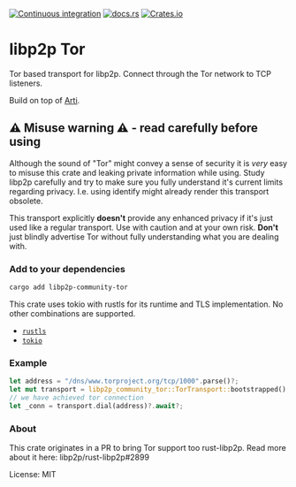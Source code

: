 [![Continuous integration](https://github.com/umgefahren/libp2p-tor/actions/workflows/ci.yml/badge.svg)](https://github.com/umgefahren/libp2p-tor/actions/workflows/ci.yml)
[![docs.rs](https://img.shields.io/docsrs/libp2p-community-tor?style=flat-square)](https://docs.rs/libp2p-community-tor/latest)
[![Crates.io](https://img.shields.io/crates/v/libp2p-community-tor?style=flat-square)](https://crates.io/crates/libp2p-community-tor)

# libp2p Tor

Tor based transport for libp2p. Connect through the Tor network to TCP listeners.

Build on top of [Arti](https://gitlab.torproject.org/tpo/core/arti).

## ⚠️ Misuse warning ⚠️ - read carefully before using

Although the sound of "Tor" might convey a sense of security it is *very* easy to misuse this
crate and leaking private information while using. Study libp2p carefully and try to make sure
you fully understand it's current limits regarding privacy. I.e. using identify might already
render this transport obsolete.

This transport explicitly **doesn't** provide any enhanced privacy if it's just used like a regular transport.
Use with caution and at your own risk. **Don't** just blindly advertise Tor without fully understanding what you
are dealing with.

### Add to your dependencies

```bash
cargo add libp2p-community-tor
```

This crate uses tokio with rustls for its runtime and TLS implementation.
No other combinations are supported.

- [`rustls`](https://github.com/rustls/rustls)
- [`tokio`](https://github.com/tokio-rs/tokio)

### Example
```rust
let address = "/dns/www.torproject.org/tcp/1000".parse()?;
let mut transport = libp2p_community_tor::TorTransport::bootstrapped().await?;
// we have achieved tor connection
let _conn = transport.dial(address)?.await?;
```

### About

This crate originates in a PR to bring Tor support too rust-libp2p. Read more about it here: libp2p/rust-libp2p#2899

License: MIT
